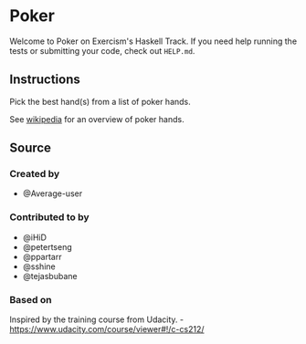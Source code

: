 # Poker

Welcome to Poker on Exercism's Haskell Track.
If you need help running the tests or submitting your code, check out `HELP.md`.

## Instructions

Pick the best hand(s) from a list of poker hands.

See [wikipedia](https://en.wikipedia.org/wiki/List_of_poker_hands) for an
overview of poker hands.

## Source

### Created by

- @Average-user

### Contributed to by

- @iHiD
- @petertseng
- @ppartarr
- @sshine
- @tejasbubane

### Based on

Inspired by the training course from Udacity. - https://www.udacity.com/course/viewer#!/c-cs212/